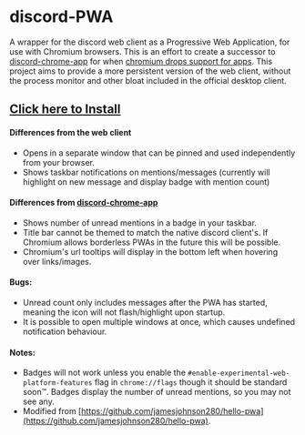 # discord-PWA
A wrapper for the discord web client as a Progressive Web Application, for use with Chromium browsers. This is an effort to create a successor to [discord-chrome-app](https://github.com/NeverDecaf/discord-chrome-app) for when [chromium drops support for apps](https://blog.chromium.org/2020/01/moving-forward-from-chrome-apps.html). This project aims to provide a more persistent version of the web client, without the process monitor and other bloat included in the official desktop client.
## [Click here to Install](https://neverdecaf.github.io/discord-PWA/)
#### Differences from the web client
- Opens in a separate window that can be pinned and used independently from your browser.
- Shows taskbar notifications on mentions/messages (currently will highlight on new message and display badge with mention count)
#### Differences from [discord-chrome-app](https://github.com/NeverDecaf/discord-chrome-app)
- Shows number of unread mentions in a badge in your taskbar.
- Title bar cannot be themed to match the native discord client's. If Chromium allows borderless PWAs in the future this will be possible.
- Chromium's url tooltips will display in the bottom left when hovering over links/images.
#### Bugs:
- Unread count only includes messages after the PWA has started, meaning the icon will not flash/highlight upon startup.
- It is possible to open multiple windows at once, which causes undefined notification behaviour.
#### Notes:
- Badges will not work unless you enable the `#enable-experimental-web-platform-features` flag in `chrome://flags` though it should be standard soon™. Badges display the number of unread mentions, so you may not see any.
- Modified from [https://github.com/jamesjohnson280/hello-pwa](https://github.com/jamesjohnson280/hello-pwa).
